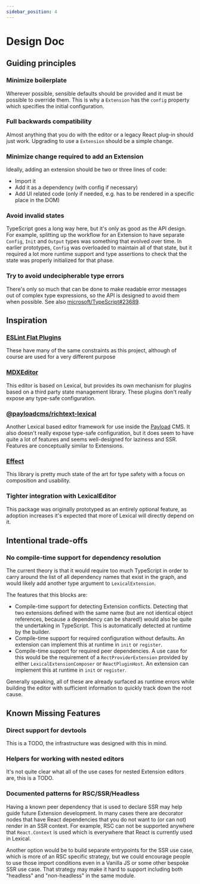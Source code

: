 ```yaml
---
sidebar_position: 4
---
```


# Design Doc

## Guiding principles

### Minimize boilerplate

Wherever possible, sensible defaults should be provided and it must be
possible to override them. This is why a `Extension` has the `config` property
which specifies the initial configuration.

### Full backwards compatibility

Almost anything that you do with the editor or a legacy React plug-in should
just work. Upgrading to use a `Extension` should be a simple change.

### Minimize change required to add an Extension

Ideally, adding an extension should be two or three lines of code:

- Import it
- Add it as a dependency (with config if necessary)
- Add UI related code (only if needed, e.g. has to be rendered in a specific place in the DOM)

### Avoid invalid states

TypeScript goes a long way here, but it's only as good as the API design.
For example, splitting up the workflow for an Extension to have separate `Config`,
`Init` and `Output` types was something that evolved over time. In earlier
prototypes, `Config` was overloaded to maintain all of that state, but it
required a lot more runtime support and type assertions to check that
the state was properly initialized for that phase.

### Try to avoid undecipherable type errors

There's only so much that can be done to make readable error messages
out of complex type expressions, so the API is designed to avoid them
when possible. See also [microsoft/TypeScript#23689](https://github.com/microsoft/TypeScript/issues/23689).

## Inspiration

### [ESLint Flat Plugins](https://eslint.org/docs/latest/extend/plugin-migration-flat-config)

These have many of the same constraints as this project, although of course
are used for a very different purpose

### [MDXEditor](https://mdxeditor.dev/)

This editor is based on Lexical, but provides its own mechanism for plugins
based on a third party state management library. These plugins don't
really expose any type-safe configuration.

### [@payloadcms/richtext-lexical](https://www.npmjs.com/package/@payloadcms/richtext-lexical)

Another Lexical based editor framework for use inside the
[Payload](https://payloadcms.com/) CMS. It also doesn't really expose type-safe
configuration, but it does seem to have quite a lot of features and seems
well-designed for laziness and SSR. Features are conceptually similar to Extensions.

### [Effect](https://effect.website/)

This library is pretty much state of the art for type safety with a focus on
composition and usability.

### Tighter integration with LexicalEditor

This package was originally prototyped as an entirely optional feature,
as adoption increases it's expected that more of Lexical will directly
depend on it.

## Intentional trade-offs

### No compile-time support for dependency resolution

The current theory is that it would require too much TypeScript
in order to carry around the list of all dependency names that
exist in the graph, and would likely add another type argument
to `LexicalExtension`.

The features that this blocks are:

- Compile-time support for detecting Extension conflicts. Detecting that two
  extensions defined with the same name (but are not identical object
  references, because a dependency can be shared!) would also be quite the
  undertaking in TypeScript. This is automatically detected at runtime by
  the builder.
- Compile-time support for required configuration without defaults.
  An extension can implement this at runtime in `init` or `register`.
- Compile-time support for required peer dependencies. A use case for this
  would be the requirement of a `RectProviderExtension` provided by either
  `LexicalExtensionComposer` or `ReactPluginHost`. An extension can implement this
  at runtime in `init` or `register`.

Generally speaking, all of these are already surfaced as runtime errors
while building the editor with sufficient information to quickly track
down the root cause.

## Known Missing Features

### Direct support for devtools

This is a TODO, the infrastructure was designed with this in mind.

### Helpers for working with nested editors

It's not quite clear what all of the use cases for nested Extension editors are,
this is a TODO.

### Documented patterns for RSC/SSR/Headless

Having a known peer dependency that is used to declare SSR may help
guide future Extension development. In many cases there are decorator nodes
that have React dependencies that you do not want to (or can not) render
in an SSR context. For example, RSC can not be supported anywhere that
`React.Context` is used which is everywhere that React is currently used
in Lexical.

Another option would be to build separate entrypoints for the SSR use case,
which is more of an RSC specific strategy, but we could encourage people
to use those import conditions even in a Vanilla JS or some other bespoke
SSR use case. That strategy may make it hard to support including both
"headless" and "non-headless" in the same module.
